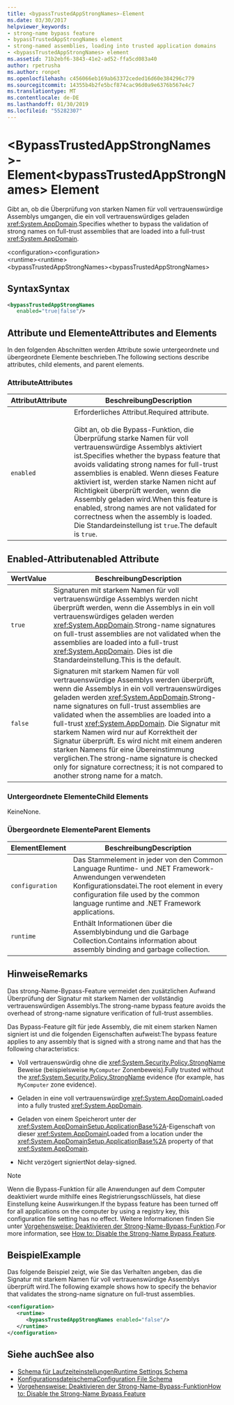 ```yaml
---
title: <bypassTrustedAppStrongNames>-Element
ms.date: 03/30/2017
helpviewer_keywords:
- strong-name bypass feature
- bypassTrustedAppStrongNames element
- strong-named assemblies, loading into trusted application domains
- <bypassTrustedAppStrongNames> element
ms.assetid: 71b2ebf6-3843-41e2-ad52-ffa5cd083a40
author: rpetrusha
ms.author: ronpet
ms.openlocfilehash: c456066eb169ab63372ceded16d60e384296c779
ms.sourcegitcommit: 14355b4b2fe5bcf874cac96d0a9e6376b567e4c7
ms.translationtype: MT
ms.contentlocale: de-DE
ms.lasthandoff: 01/30/2019
ms.locfileid: "55282307"
---
```

# <a name="bypasstrustedappstrongnames-element"></a><span data-ttu-id="6ecc7-102">\<BypassTrustedAppStrongNames >-Element</span><span class="sxs-lookup"><span data-stu-id="6ecc7-102">\<bypassTrustedAppStrongNames> Element</span></span>
<span data-ttu-id="6ecc7-103">Gibt an, ob die Überprüfung von starken Namen für voll vertrauenswürdige Assemblys umgangen, die ein voll vertrauenswürdiges geladen <xref:System.AppDomain>.</span><span class="sxs-lookup"><span data-stu-id="6ecc7-103">Specifies whether to bypass the validation of strong names on full-trust assemblies that are loaded into a full-trust <xref:System.AppDomain>.</span></span>  
  
 <span data-ttu-id="6ecc7-104">\<configuration></span><span class="sxs-lookup"><span data-stu-id="6ecc7-104">\<configuration></span></span>  
<span data-ttu-id="6ecc7-105">\<runtime></span><span class="sxs-lookup"><span data-stu-id="6ecc7-105">\<runtime></span></span>  
<span data-ttu-id="6ecc7-106">\<bypassTrustedAppStrongNames></span><span class="sxs-lookup"><span data-stu-id="6ecc7-106">\<bypassTrustedAppStrongNames></span></span>  
  
## <a name="syntax"></a><span data-ttu-id="6ecc7-107">Syntax</span><span class="sxs-lookup"><span data-stu-id="6ecc7-107">Syntax</span></span>  
  
```xml  
<bypassTrustedAppStrongNames    
   enabled="true|false"/>  
```  
  
## <a name="attributes-and-elements"></a><span data-ttu-id="6ecc7-108">Attribute und Elemente</span><span class="sxs-lookup"><span data-stu-id="6ecc7-108">Attributes and Elements</span></span>  
 <span data-ttu-id="6ecc7-109">In den folgenden Abschnitten werden Attribute sowie untergeordnete und übergeordnete Elemente beschrieben.</span><span class="sxs-lookup"><span data-stu-id="6ecc7-109">The following sections describe attributes, child elements, and parent elements.</span></span>  
  
### <a name="attributes"></a><span data-ttu-id="6ecc7-110">Attribute</span><span class="sxs-lookup"><span data-stu-id="6ecc7-110">Attributes</span></span>  
  
|<span data-ttu-id="6ecc7-111">Attribut</span><span class="sxs-lookup"><span data-stu-id="6ecc7-111">Attribute</span></span>|<span data-ttu-id="6ecc7-112">Beschreibung</span><span class="sxs-lookup"><span data-stu-id="6ecc7-112">Description</span></span>|  
|---------------|-----------------|  
|`enabled`|<span data-ttu-id="6ecc7-113">Erforderliches Attribut.</span><span class="sxs-lookup"><span data-stu-id="6ecc7-113">Required attribute.</span></span><br /><br /> <span data-ttu-id="6ecc7-114">Gibt an, ob die Bypass-Funktion, die Überprüfung starke Namen für voll vertrauenswürdige Assemblys aktiviert ist.</span><span class="sxs-lookup"><span data-stu-id="6ecc7-114">Specifies whether the bypass feature that avoids validating strong names for full-trust assemblies is enabled.</span></span> <span data-ttu-id="6ecc7-115">Wenn dieses Feature aktiviert ist, werden starke Namen nicht auf Richtigkeit überprüft werden, wenn die Assembly geladen wird.</span><span class="sxs-lookup"><span data-stu-id="6ecc7-115">When this feature is enabled, strong names are not validated for correctness when the assembly is loaded.</span></span> <span data-ttu-id="6ecc7-116">Die Standardeinstellung ist `true`.</span><span class="sxs-lookup"><span data-stu-id="6ecc7-116">The default is `true`.</span></span>|  
  
## <a name="enabled-attribute"></a><span data-ttu-id="6ecc7-117">Enabled-Attribut</span><span class="sxs-lookup"><span data-stu-id="6ecc7-117">enabled Attribute</span></span>  
  
|<span data-ttu-id="6ecc7-118">Wert</span><span class="sxs-lookup"><span data-stu-id="6ecc7-118">Value</span></span>|<span data-ttu-id="6ecc7-119">Beschreibung</span><span class="sxs-lookup"><span data-stu-id="6ecc7-119">Description</span></span>|  
|-----------|-----------------|  
|`true`|<span data-ttu-id="6ecc7-120">Signaturen mit starkem Namen für voll vertrauenswürdige Assemblys werden nicht überprüft werden, wenn die Assemblys in ein voll vertrauenswürdiges geladen werden <xref:System.AppDomain>.</span><span class="sxs-lookup"><span data-stu-id="6ecc7-120">Strong-name signatures on full-trust assemblies are not validated when the assemblies are loaded into a full-trust <xref:System.AppDomain>.</span></span> <span data-ttu-id="6ecc7-121">Dies ist die Standardeinstellung.</span><span class="sxs-lookup"><span data-stu-id="6ecc7-121">This is the default.</span></span>|  
|`false`|<span data-ttu-id="6ecc7-122">Signaturen mit starkem Namen für voll vertrauenswürdige Assemblys werden überprüft, wenn die Assemblys in ein voll vertrauenswürdiges geladen werden <xref:System.AppDomain>.</span><span class="sxs-lookup"><span data-stu-id="6ecc7-122">Strong-name signatures on full-trust assemblies are validated when the assemblies are loaded into a full-trust <xref:System.AppDomain>.</span></span> <span data-ttu-id="6ecc7-123">Die Signatur mit starkem Namen wird nur auf Korrektheit der Signatur überprüft. Es wird nicht mit einem anderen starken Namens für eine Übereinstimmung verglichen.</span><span class="sxs-lookup"><span data-stu-id="6ecc7-123">The strong-name signature is checked only for signature correctness; it is not compared to another strong name for a match.</span></span>|  
  
### <a name="child-elements"></a><span data-ttu-id="6ecc7-124">Untergeordnete Elemente</span><span class="sxs-lookup"><span data-stu-id="6ecc7-124">Child Elements</span></span>  
 <span data-ttu-id="6ecc7-125">Keine</span><span class="sxs-lookup"><span data-stu-id="6ecc7-125">None.</span></span>  
  
### <a name="parent-elements"></a><span data-ttu-id="6ecc7-126">Übergeordnete Elemente</span><span class="sxs-lookup"><span data-stu-id="6ecc7-126">Parent Elements</span></span>  
  
|<span data-ttu-id="6ecc7-127">Element</span><span class="sxs-lookup"><span data-stu-id="6ecc7-127">Element</span></span>|<span data-ttu-id="6ecc7-128">Beschreibung</span><span class="sxs-lookup"><span data-stu-id="6ecc7-128">Description</span></span>|  
|-------------|-----------------|  
|`configuration`|<span data-ttu-id="6ecc7-129">Das Stammelement in jeder von den Common Language Runtime- und .NET Framework-Anwendungen verwendeten Konfigurationsdatei.</span><span class="sxs-lookup"><span data-stu-id="6ecc7-129">The root element in every configuration file used by the common language runtime and .NET Framework applications.</span></span>|  
|`runtime`|<span data-ttu-id="6ecc7-130">Enthält Informationen über die Assemblybindung und die Garbage Collection.</span><span class="sxs-lookup"><span data-stu-id="6ecc7-130">Contains information about assembly binding and garbage collection.</span></span>|  
  
## <a name="remarks"></a><span data-ttu-id="6ecc7-131">Hinweise</span><span class="sxs-lookup"><span data-stu-id="6ecc7-131">Remarks</span></span>  
 <span data-ttu-id="6ecc7-132">Das strong-Name-Bypass-Feature vermeidet den zusätzlichen Aufwand Überprüfung der Signatur mit starkem Namen der vollständig vertrauenswürdigen Assemblys.</span><span class="sxs-lookup"><span data-stu-id="6ecc7-132">The strong-name bypass feature avoids the overhead of strong-name signature verification of full-trust assemblies.</span></span>  
  
 <span data-ttu-id="6ecc7-133">Das Bypass-Feature gilt für jede Assembly, die mit einem starken Namen signiert ist und die folgenden Eigenschaften aufweist:</span><span class="sxs-lookup"><span data-stu-id="6ecc7-133">The bypass feature applies to any assembly that is signed with a strong name and that has the following characteristics:</span></span>  
  
-   <span data-ttu-id="6ecc7-134">Voll vertrauenswürdig ohne die <xref:System.Security.Policy.StrongName> Beweise (beispielsweise `MyComputer` Zonenbeweis).</span><span class="sxs-lookup"><span data-stu-id="6ecc7-134">Fully trusted without the <xref:System.Security.Policy.StrongName> evidence (for example, has `MyComputer` zone evidence).</span></span>  
  
-   <span data-ttu-id="6ecc7-135">Geladen in eine voll vertrauenswürdige <xref:System.AppDomain></span><span class="sxs-lookup"><span data-stu-id="6ecc7-135">Loaded into a fully trusted <xref:System.AppDomain>.</span></span>  
  
-   <span data-ttu-id="6ecc7-136">Geladen von einem Speicherort unter der <xref:System.AppDomainSetup.ApplicationBase%2A>-Eigenschaft von dieser <xref:System.AppDomain></span><span class="sxs-lookup"><span data-stu-id="6ecc7-136">Loaded from a location under the <xref:System.AppDomainSetup.ApplicationBase%2A> property of that <xref:System.AppDomain>.</span></span>  
  
-   <span data-ttu-id="6ecc7-137">Nicht verzögert signiert</span><span class="sxs-lookup"><span data-stu-id="6ecc7-137">Not delay-signed.</span></span>  
  
> [!NOTE]
>  <span data-ttu-id="6ecc7-138">Wenn die Bypass-Funktion für alle Anwendungen auf dem Computer deaktiviert wurde mithilfe eines Registrierungsschlüssels, hat diese Einstellung keine Auswirkungen.</span><span class="sxs-lookup"><span data-stu-id="6ecc7-138">If the bypass feature has been turned off for all applications on the computer by using a registry key, this configuration file setting has no effect.</span></span> <span data-ttu-id="6ecc7-139">Weitere Informationen finden Sie unter [Vorgehensweise: Deaktivieren der Strong-Name-Bypass-Funktion](../../../../../docs/framework/app-domains/how-to-disable-the-strong-name-bypass-feature.md).</span><span class="sxs-lookup"><span data-stu-id="6ecc7-139">For more information, see [How to: Disable the Strong-Name Bypass Feature](../../../../../docs/framework/app-domains/how-to-disable-the-strong-name-bypass-feature.md).</span></span>  
  
## <a name="example"></a><span data-ttu-id="6ecc7-140">Beispiel</span><span class="sxs-lookup"><span data-stu-id="6ecc7-140">Example</span></span>  
 <span data-ttu-id="6ecc7-141">Das folgende Beispiel zeigt, wie Sie das Verhalten angeben, das die Signatur mit starkem Namen für voll vertrauenswürdige Assemblys überprüft wird.</span><span class="sxs-lookup"><span data-stu-id="6ecc7-141">The following example shows how to specify the behavior that validates the strong-name signature on full-trust assemblies.</span></span>  
  
```xml  
<configuration>  
   <runtime>  
      <bypassTrustedAppStrongNames enabled="false"/>  
   </runtime>  
</configuration>  
```  
  
## <a name="see-also"></a><span data-ttu-id="6ecc7-142">Siehe auch</span><span class="sxs-lookup"><span data-stu-id="6ecc7-142">See also</span></span>
- [<span data-ttu-id="6ecc7-143">Schema für Laufzeiteinstellungen</span><span class="sxs-lookup"><span data-stu-id="6ecc7-143">Runtime Settings Schema</span></span>](../../../../../docs/framework/configure-apps/file-schema/runtime/index.md)
- [<span data-ttu-id="6ecc7-144">Konfigurationsdateischema</span><span class="sxs-lookup"><span data-stu-id="6ecc7-144">Configuration File Schema</span></span>](../../../../../docs/framework/configure-apps/file-schema/index.md)
- [<span data-ttu-id="6ecc7-145">Vorgehensweise: Deaktivieren der Strong-Name-Bypass-Funktion</span><span class="sxs-lookup"><span data-stu-id="6ecc7-145">How to: Disable the Strong-Name Bypass Feature</span></span>](../../../../../docs/framework/app-domains/how-to-disable-the-strong-name-bypass-feature.md)
